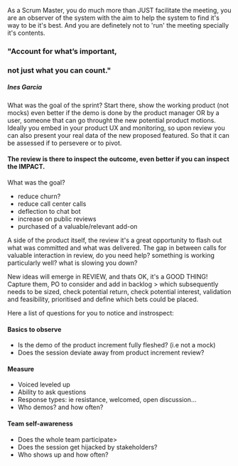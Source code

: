 
As a Scrum Master, you do much more than JUST facilitate the meeting, you are an observer of the system with the aim to help the system to find it's way to be it's best. 
And you are definetely not to 'run' the meeting specially it's contents.

### "Account for what’s important,
### not just what you can count."
##### Ines Garcia

What was the goal of the sprint? Start there, show the working product (not mocks) even better if the demo is done by the product manager OR by a user, someone that can go throught the new potential product motions.
Ideally you embed in your product UX and monitoring, so upon review you can also present your real data of the new proposed featured. So that it can be assessed if to persevere or to pivot.

#### The review is there to inspect the outcome, even better if you can inspect the IMPACT.
What was the goal?
* reduce churn?
* reduce call center calls
* deflection to chat bot
* increase on public reviews
* purchased of a valuable/relevant add-on 

A side of the product itself, the review it's a great opportunity to flash out what was committed and what was delivered.
The gap in between calls for valuable interaction in review, do you need help? something is working particularly well? what is slowing you down?

New ideas will emerge in REVIEW, and thats OK, it's a GOOD THING!
Capture them, PO to consider and add in backlog > which subsequently needs to be sized, check potential return, check potential interest, validation and feasibility, prioritised and define which bets could be placed.

Here a list of questions for you to notice and instrospect:
#### Basics to observe
* Is the demo of the product increment fully fleshed? (i.e not a mock)
* Does the session deviate away from product increment review?

#### Measure
* Voiced leveled up
* Ability to ask questions
* Response types: ie resistance, welcomed, open discussion...
* Who demos? and how often?

#### Team self-awareness
* Does the whole team participate>
* Does the session get hijacked by stakeholders?
* Who shows up and how often?
